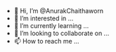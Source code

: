 - 👋 Hi, I’m @AnurakChaithaworn
- 👀 I’m interested in ...
- 🌱 I’m currently learning ...
- 💞️ I’m looking to collaborate on ...
- 📫 How to reach me ...

<!---
AnurakChaithaworn/AnurakChaithaworn is a ✨ special ✨ repository because its `README.md` (this file) appears on your GitHub profile.
You can click the Preview link to take a look at your changes.
--->
